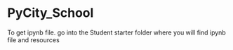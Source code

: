 # PyCity_School

To get ipynb file. go into the Student starter folder where you will find ipynb file and resources 
